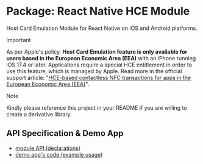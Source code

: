 # Package: React Native HCE Module

Host Card Emulation Module for React Native on iOS and Android platforms.

> [!IMPORTANT]  
> As per Apple's policy, **Host Card Emulation feature is only available for users based in the European
> Economic Area (EEA)** with an iPhone running iOS 17.4 or later. Applications require a special HCE entitlement
> in order to use this feature, which is managed by Apple. Read more in the official support article:
> "[HCE-based contactless NFC transactions for apps in the European Economic Area (EEA)](https://developer.apple.com/support/hce-transactions-in-apps/)".

> [!NOTE]  
> Kindly please reference this project in your README if you are willing to create a derivative library.

## API Specification & Demo App

* [module API (declarations)](https://github.com/icedevml/react-native-host-card-emulation/blob/master/packages/react-native-hce-module/js/NativeHCEModule.ts)
* [demo app's code (example usage)](https://github.com/icedevml/react-native-host-card-emulation/blob/master/packages/demo-hce-module-ios-app/App.tsx)
